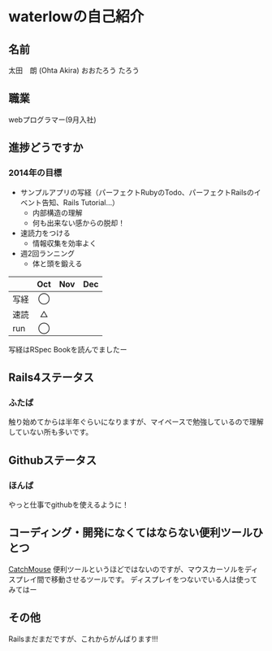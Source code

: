 waterlowの自己紹介
=

名前
-
太田　朗
(Ohta Akira)
おおたろう
たろう

職業
-
webプログラマー(9月入社)

進捗どうですか
-
### 2014年の目標
* サンプルアプリの写経（パーフェクトRubyのTodo、パーフェクトRailsのイベント告知、Rails Tutorial…）
	* 内部構造の理解
	* 何も出来ない感からの脱却！
* 速読力をつける
	* 情報収集を効率よく
* 週2回ランニング
	* 体と頭を鍛える

|      | Oct | Nov | Dec |
|:-----|:---:|:---:|:---:|
| 写経 |  ◯  |     |     |
| 速読 |  △  |     |     |
| run  |  ◯  |     |     |

写経はRSpec Bookを読んでましたー

Rails4ステータス
-
### ふたば
触り始めてからは半年ぐらいになりますが、マイペースで勉強しているので理解していない所も多いです。

Githubステータス
-
### ほんば
やっと仕事でgithubを使えるように！

コーディング・開発になくてはならない便利ツールひとつ
-
[CatchMouse](http://ftnew.com/catchmouse.html)
便利ツールというほどではないのですが、マウスカーソルをディスプレイ間で移動させるツールです。
ディスプレイをつないでいる人は使ってみてはー

その他
-
Railsまだまだですが、これからがんばります!!!
